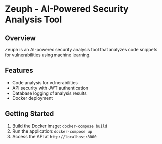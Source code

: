 # Zeuph - AI-Powered Security Analysis Tool

## Overview
Zeuph is an AI-powered security analysis tool that analyzes code snippets for vulnerabilities using machine learning.

## Features
- Code analysis for vulnerabilities
- API security with JWT authentication
- Database logging of analysis results
- Docker deployment

## Getting Started
1. Build the Docker image: `docker-compose build`
2. Run the application: `docker-compose up`
3. Access the API at `http://localhost:8000`

